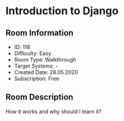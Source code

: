 ﻿# Introduction to Django

## Room Information
- ID: 118
- Difficulty: Easy
- Room Type: Walkthrough
- Target Systems: -
- Created Date: 28.05.2020
- Subscription: Free

## Room Description
How it works and why should I learn it?
